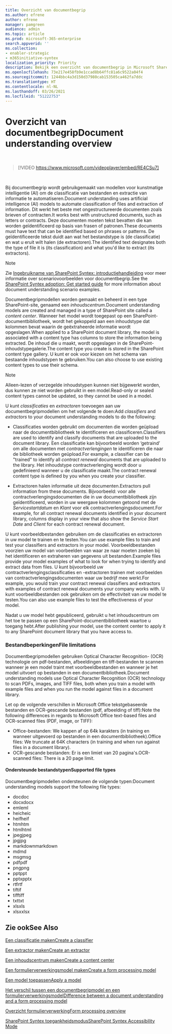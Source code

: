 ```yaml
---
title: Overzicht van documentbegrip
ms.author: efrene
author: efrene
manager: pamgreen
audience: admin
ms.topic: article
ms.prod: microsoft-365-enterprise
search.appverid: ''
ms.collection:
- enabler-strategic
- m365initiative-syntex
localization_priority: Priority
description: Bekijk een overzicht van documentbegrip in Microsoft SharePoint Syntex.
ms.openlocfilehash: 73e217e458fb9e1ccad8b64ffc81a6c9522a04f4
ms.sourcegitcommit: 1244bbc4a3d150d37980cab153505ca462fa7ddc
ms.translationtype: HT
ms.contentlocale: nl-NL
ms.lasthandoff: 03/26/2021
ms.locfileid: "51222753"
---
```

# <a name="document-understanding-overview"></a><span data-ttu-id="860f1-103">Overzicht van documentbegrip</span><span class="sxs-lookup"><span data-stu-id="860f1-103">Document understanding overview</span></span>


</br>

> [!VIDEO https://www.microsoft.com/videoplayer/embed/RE4CSu7] 

</br>

<span data-ttu-id="860f1-104">Bij documentbegrip wordt gebruikgemaakt van modellen voor kunstmatige intelligentie (AI) om de classificatie van bestanden en extractie van informatie te automatiseren.</span><span class="sxs-lookup"><span data-stu-id="860f1-104">Document understanding uses artificial intelligence (AI) models to automate classification of files and extraction of information.</span></span> <span data-ttu-id="860f1-105">Dit werkt het beste met ongestructureerde documenten zoals brieven of contracten.</span><span class="sxs-lookup"><span data-stu-id="860f1-105">It works best with unstructured documents, such as letters or contracts.</span></span> <span data-ttu-id="860f1-106">Deze documenten moeten tekst bevatten die kan worden geïdentificeerd op basis van frasen of patronen.</span><span class="sxs-lookup"><span data-stu-id="860f1-106">These documents must have text that can be identified based on phrases or patterns.</span></span> <span data-ttu-id="860f1-107">De geïdentificeerde tekst duidt aan wat het bestandstype is (de classificatie) en wat u eruit wilt halen (de extractoren).</span><span class="sxs-lookup"><span data-stu-id="860f1-107">The identified text designates both the type of file it is (its classification) and what you'd like to extract (its extractors).</span></span>

> [!NOTE]
> <span data-ttu-id="860f1-108">Zie [Ingebruikname van SharePoint Syntex: introductiehandleiding](./adoption-getstarted.md) voor meer informatie over scenariovoorbeelden voor documentbegrip.</span><span class="sxs-lookup"><span data-stu-id="860f1-108">See the [SharePoint Syntex adoption: Get started guide](./adoption-getstarted.md) for more information about document understanding scenario examples.</span></span>

<span data-ttu-id="860f1-109">Documentbegripmodellen worden gemaakt en beheerd in een type SharePoint-site, genaamd een *inhoudscentrum*.</span><span class="sxs-lookup"><span data-stu-id="860f1-109">Document understanding models are created and managed in a type of SharePoint site called a *content center*.</span></span> <span data-ttu-id="860f1-110">Wanneer het model wordt toegepast op een SharePoint-documentbibliotheek, wordt het gekoppeld aan een inhoudstype dat kolommen bevat waarin de geëxtraheerde informatie wordt opgeslagen.</span><span class="sxs-lookup"><span data-stu-id="860f1-110">When applied to a SharePoint document library, the model is associated with a content type has columns to store the information being extracted.</span></span> <span data-ttu-id="860f1-111">De inhoud die u maakt, wordt opgeslagen in de SharePoint-inhoudstypegalerie.</span><span class="sxs-lookup"><span data-stu-id="860f1-111">The content type you create is stored in the SharePoint content type gallery.</span></span> <span data-ttu-id="860f1-112">U kunt er ook voor kiezen om het schema van bestaande inhoudstypen te gebruiken.</span><span class="sxs-lookup"><span data-stu-id="860f1-112">You can also choose to use existing content types to use their schema.</span></span>

> [!NOTE]
> <span data-ttu-id="860f1-113">Alleen-lezen of verzegelde inhoudstypen kunnen niet bijgewerkt worden, dus kunnen ze niet worden gebruikt in een model.</span><span class="sxs-lookup"><span data-stu-id="860f1-113">Read-only or sealed content types cannot be updated, so they cannot be used in a model.</span></span>

<span data-ttu-id="860f1-114">U kunt *classificaties* en *extractoren* toevoegen aan uw documentbegripmodellen om het volgende te doen:</span><span class="sxs-lookup"><span data-stu-id="860f1-114">Add *classifiers* and *extractors* to your document understanding models to do the following:</span></span> 

- <span data-ttu-id="860f1-115">Classificaties worden gebruikt om documenten die worden geüpload naar de documentbibliotheek te identificeren en classificeren.</span><span class="sxs-lookup"><span data-stu-id="860f1-115">Classifiers are used to identify and classify documents that are uploaded to the document library.</span></span> <span data-ttu-id="860f1-116">Een classificatie kan bijvoorbeeld worden ‘getraind’ om alle documenten met *contractverlengingen* te identificeren die naar de bibliotheek worden geüpload.</span><span class="sxs-lookup"><span data-stu-id="860f1-116">For example, a classifier can be "trained" to identify all *contract renewal* documents that are uploaded to the library.</span></span> <span data-ttu-id="860f1-117">Het inhoudstype contractverlenging wordt door u gedefinieerd wanneer u de classificatie maakt.</span><span class="sxs-lookup"><span data-stu-id="860f1-117">The contract renewal content type is defined by you when you create your classifier.</span></span>

- <span data-ttu-id="860f1-118">Extractoren halen informatie uit deze documenten.</span><span class="sxs-lookup"><span data-stu-id="860f1-118">Extractors pull information from these documents.</span></span> <span data-ttu-id="860f1-119">Bijvoorbeeld: voor alle contractverlengingsdocumenten die in uw documentbibliotheek zijn geïdentificeerd, worden in uw weergave kolommen getoond met de *Servicestartdatum* en *Klant* voor elk contractverlengingsdocument.</span><span class="sxs-lookup"><span data-stu-id="860f1-119">For example, for all contract renewal documents identified in your document library, columns display in your view that also show the *Service Start Date* and  *Client* for each contract renewal document.</span></span> 

<span data-ttu-id="860f1-120">U kunt voorbeeldbestanden gebruiken om de classificaties en extractoren in uw model te trainen en te testen.</span><span class="sxs-lookup"><span data-stu-id="860f1-120">You can use example files to train and test your classifiers and extractors in your model.</span></span> <span data-ttu-id="860f1-121">Voorbeeldbestanden voorzien uw model van voorbeelden van waar ze naar moeten zoeken bij het identificeren en extraheren van gegevens uit bestanden.</span><span class="sxs-lookup"><span data-stu-id="860f1-121">Example files provide your model examples of what to look for when trying to identify and extract data from files.</span></span> <span data-ttu-id="860f1-122">U kunt bijvoorbeeld uw contractverlengingsclassificaties en -extractoren trainen met voorbeelden van contractverlengingsdocumenten waar uw bedrijf mee werkt.</span><span class="sxs-lookup"><span data-stu-id="860f1-122">For example, you would train your contract renewal classifiers and extractors with examples of contract renewal documents your company works with.</span></span> <span data-ttu-id="860f1-123">U kunt voorbeeldbestanden ook gebruiken om de effectiviteit van uw model te testen.</span><span class="sxs-lookup"><span data-stu-id="860f1-123">You can also use example files to test the effectiveness of your model.</span></span>

<span data-ttu-id="860f1-124">Nadat u uw model hebt gepubliceerd, gebruikt u het inhoudscentrum om het toe te passen op een SharePoint-documentbibliotheek waartoe u toegang hebt.</span><span class="sxs-lookup"><span data-stu-id="860f1-124">After publishing your model, use the content center to apply it to any SharePoint document library that you have access to.</span></span>  

### <a name="file-limitations"></a><span data-ttu-id="860f1-125">Bestandbeperkingen</span><span class="sxs-lookup"><span data-stu-id="860f1-125">File limitations</span></span>

<span data-ttu-id="860f1-126">Documentbegripmodellen gebruiken Optical Character Recognition- (OCR) technologie om pdf-bestanden, afbeeldingen en tiff-bestanden te scannen wanneer je een model traint met voorbeeldbestanden en wanneer je het model uitvoert op bestanden in een documentbibliotheek.</span><span class="sxs-lookup"><span data-stu-id="860f1-126">Document understanding models use Optical Character Recognition (OCR) technology to scan PDFs, images, and TIFF files, both when you train a model with example files and when you run the model against files in a document library.</span></span>

<span data-ttu-id="860f1-127">Let op de volgende verschillen in Microsoft Office tekstgebaseerde bestanden en OCR-gescande bestanden (pdf, afbeelding of tiff):</span><span class="sxs-lookup"><span data-stu-id="860f1-127">Note the following differences in regards to Microsoft Office text-based files and OCR-scanned files (PDF, image, or TIFF):</span></span>

- <span data-ttu-id="860f1-128">Office-bestanden: We kappen af op 64k karakters (in training en wanneer uitgevoerd op bestanden in een documentbibliotheek).</span><span class="sxs-lookup"><span data-stu-id="860f1-128">Office files: We truncate at 64K characters (in training and when run against files in a document library).</span></span>
- <span data-ttu-id="860f1-129">OCR-gescande bestanden: Er is een limiet van 20 pagina's.</span><span class="sxs-lookup"><span data-stu-id="860f1-129">OCR-scanned files: There is a 20 page limit.</span></span>  

#### <a name="supported-file-types"></a><span data-ttu-id="860f1-130">Ondersteunde bestandstypen</span><span class="sxs-lookup"><span data-stu-id="860f1-130">Supported file types</span></span>

<span data-ttu-id="860f1-131">Documentbegripmodellen ondersteunen de volgende typen:</span><span class="sxs-lookup"><span data-stu-id="860f1-131">Document understanding models support the following file types:</span></span>

- <span data-ttu-id="860f1-132">doc</span><span class="sxs-lookup"><span data-stu-id="860f1-132">doc</span></span>
- <span data-ttu-id="860f1-133">docx</span><span class="sxs-lookup"><span data-stu-id="860f1-133">docx</span></span>
- <span data-ttu-id="860f1-134">eml</span><span class="sxs-lookup"><span data-stu-id="860f1-134">eml</span></span>
- <span data-ttu-id="860f1-135">heic</span><span class="sxs-lookup"><span data-stu-id="860f1-135">heic</span></span>
- <span data-ttu-id="860f1-136">heif</span><span class="sxs-lookup"><span data-stu-id="860f1-136">heif</span></span>
- <span data-ttu-id="860f1-137">htm</span><span class="sxs-lookup"><span data-stu-id="860f1-137">htm</span></span>
- <span data-ttu-id="860f1-138">html</span><span class="sxs-lookup"><span data-stu-id="860f1-138">html</span></span>
- <span data-ttu-id="860f1-139">jpeg</span><span class="sxs-lookup"><span data-stu-id="860f1-139">jpeg</span></span>
- <span data-ttu-id="860f1-140">jpg</span><span class="sxs-lookup"><span data-stu-id="860f1-140">jpg</span></span>
- <span data-ttu-id="860f1-141">markdown</span><span class="sxs-lookup"><span data-stu-id="860f1-141">markdown</span></span>
- <span data-ttu-id="860f1-142">md</span><span class="sxs-lookup"><span data-stu-id="860f1-142">md</span></span>
- <span data-ttu-id="860f1-143">msg</span><span class="sxs-lookup"><span data-stu-id="860f1-143">msg</span></span>
- <span data-ttu-id="860f1-144">pdf</span><span class="sxs-lookup"><span data-stu-id="860f1-144">pdf</span></span>
- <span data-ttu-id="860f1-145">png</span><span class="sxs-lookup"><span data-stu-id="860f1-145">png</span></span>
- <span data-ttu-id="860f1-146">ppt</span><span class="sxs-lookup"><span data-stu-id="860f1-146">ppt</span></span>
- <span data-ttu-id="860f1-147">pptx</span><span class="sxs-lookup"><span data-stu-id="860f1-147">pptx</span></span>
- <span data-ttu-id="860f1-148">rtf</span><span class="sxs-lookup"><span data-stu-id="860f1-148">rtf</span></span>
- <span data-ttu-id="860f1-149">tif</span><span class="sxs-lookup"><span data-stu-id="860f1-149">tif</span></span>
- <span data-ttu-id="860f1-150">tiff</span><span class="sxs-lookup"><span data-stu-id="860f1-150">tiff</span></span>
- <span data-ttu-id="860f1-151">txt</span><span class="sxs-lookup"><span data-stu-id="860f1-151">txt</span></span>
- <span data-ttu-id="860f1-152">xls</span><span class="sxs-lookup"><span data-stu-id="860f1-152">xls</span></span>
- <span data-ttu-id="860f1-153">xlsx</span><span class="sxs-lookup"><span data-stu-id="860f1-153">xlsx</span></span>



## <a name="see-also"></a><span data-ttu-id="860f1-154">Zie ook</span><span class="sxs-lookup"><span data-stu-id="860f1-154">See Also</span></span>
[<span data-ttu-id="860f1-155">Een classificatie maken</span><span class="sxs-lookup"><span data-stu-id="860f1-155">Create a classifier</span></span>](create-a-classifier.md)

[<span data-ttu-id="860f1-156">Een extractor maken</span><span class="sxs-lookup"><span data-stu-id="860f1-156">Create an extractor</span></span>](create-an-extractor.md)

[<span data-ttu-id="860f1-157">Een inhoudscentrum maken</span><span class="sxs-lookup"><span data-stu-id="860f1-157">Create a content center</span></span>](create-a-content-center.md)

[<span data-ttu-id="860f1-158">Een formulierverwerkingsmodel maken</span><span class="sxs-lookup"><span data-stu-id="860f1-158">Create a form processing model</span></span>](create-a-form-processing-model.md)

[<span data-ttu-id="860f1-159">Een model toepassen</span><span class="sxs-lookup"><span data-stu-id="860f1-159">Apply a model</span></span>](apply-a-model.md)   

[<span data-ttu-id="860f1-160">Het verschil tussen een documentbegripmodel en een formulierverwerkingsmodel</span><span class="sxs-lookup"><span data-stu-id="860f1-160">Difference between a document understanding and a form processing model</span></span>](difference-between-document-understanding-and-form-processing-model.md)
  
[<span data-ttu-id="860f1-161">Overzicht formulierverwerking</span><span class="sxs-lookup"><span data-stu-id="860f1-161">Form processing overview</span></span>](form-processing-overview.md)

[<span data-ttu-id="860f1-162">SharePoint Syntex toegankheidsmodus</span><span class="sxs-lookup"><span data-stu-id="860f1-162">SharePoint Syntex Accessibility Mode</span></span>](accessibility-mode.md)
